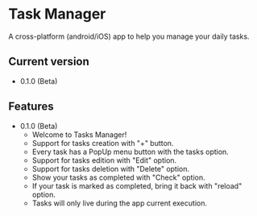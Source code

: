 # Task Manager

A cross-platform (android/iOS) app to help you manage your daily tasks.

## Current version
- 0.1.0 (Beta)

## Features
- 0.1.0 (Beta)
  - Welcome to Tasks Manager! 
  - Support for tasks creation with "+" button.
  - Every task has a PopUp menu button with the tasks option.
  - Support for tasks edition with "Edit" option. 
  - Support for tasks deletion with "Delete" option.
  - Show your tasks as completed with "Check" option.
  - If your task is marked as completed, bring it back with "reload" option.
  - Tasks will only live during the app current execution.
